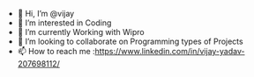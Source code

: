 - 👋 Hi, I’m @vijay
- 👀 I’m interested in Coding
- 🌱 I’m currently Working with Wipro
- 💞️ I’m looking to collaborate on Programming types of Projects
- 📫 How to reach me :https://www.linkedin.com/in/vijay-yadav-207698112/

<!---
yadavvijay838/yadavvijay838 is a ✨ special ✨ repository because its `README.md` (this file) appears on your GitHub profile.
You can click the Preview link to take a look at your changes.
--->

